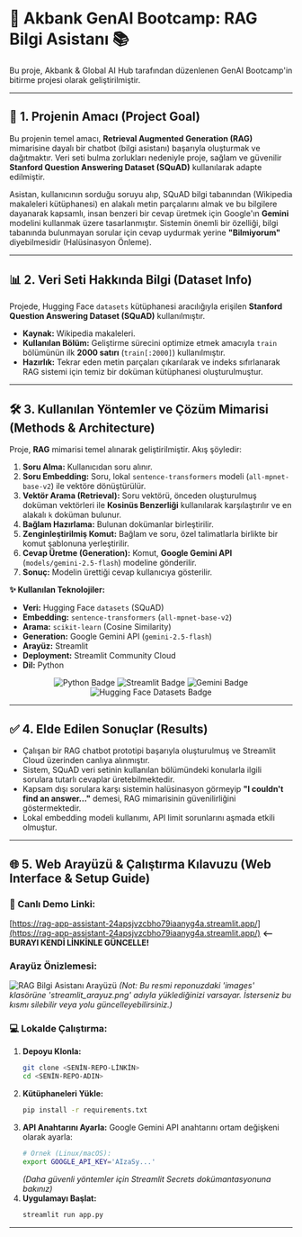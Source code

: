 # 🚀 Akbank GenAI Bootcamp: RAG Bilgi Asistanı 📚

Bu proje, Akbank & Global AI Hub tarafından düzenlenen GenAI Bootcamp'in bitirme projesi olarak geliştirilmiştir.

---

## 🎯 1. Projenin Amacı (Project Goal)

Bu projenin temel amacı, **Retrieval Augmented Generation (RAG)** mimarisine dayalı bir chatbot (bilgi asistanı) başarıyla oluşturmak ve dağıtmaktır. Veri seti bulma zorlukları nedeniyle proje, sağlam ve güvenilir **Stanford Question Answering Dataset (SQuAD)** kullanılarak adapte edilmiştir.

Asistan, kullanıcının sorduğu soruyu alıp, SQuAD bilgi tabanından (Wikipedia makaleleri kütüphanesi) en alakalı metin parçalarını almak ve bu bilgilere dayanarak kapsamlı, insan benzeri bir cevap üretmek için Google'ın **Gemini** modelini kullanmak üzere tasarlanmıştır. Sistemin önemli bir özelliği, bilgi tabanında bulunmayan sorular için cevap uydurmak yerine **"Bilmiyorum"** diyebilmesidir (Halüsinasyon Önleme).

---

## 📊 2. Veri Seti Hakkında Bilgi (Dataset Info)

Projede, Hugging Face `datasets` kütüphanesi aracılığıyla erişilen **Stanford Question Answering Dataset (SQuAD)** kullanılmıştır.

* **Kaynak:** Wikipedia makaleleri.
* **Kullanılan Bölüm:** Geliştirme sürecini optimize etmek amacıyla `train` bölümünün ilk **2000 satırı** (`train[:2000]`) kullanılmıştır.
* **Hazırlık:** Tekrar eden metin parçaları çıkarılarak ve indeks sıfırlanarak RAG sistemi için temiz bir doküman kütüphanesi oluşturulmuştur.

---

## 🛠️ 3. Kullanılan Yöntemler ve Çözüm Mimarisi (Methods & Architecture)

Proje, **RAG** mimarisi temel alınarak geliştirilmiştir. Akış şöyledir:

1.  **Soru Alma:** Kullanıcıdan soru alınır.
2.  **Soru Embedding:** Soru, lokal `sentence-transformers` modeli (`all-mpnet-base-v2`) ile vektöre dönüştürülür.
3.  **Vektör Arama (Retrieval):** Soru vektörü, önceden oluşturulmuş doküman vektörleri ile **Kosinüs Benzerliği** kullanılarak karşılaştırılır ve en alakalı `k` doküman bulunur.
4.  **Bağlam Hazırlama:** Bulunan dokümanlar birleştirilir.
5.  **Zenginleştirilmiş Komut:** Bağlam ve soru, özel talimatlarla birlikte bir komut şablonuna yerleştirilir.
6.  **Cevap Üretme (Generation):** Komut, **Google Gemini API** (`models/gemini-2.5-flash`) modeline gönderilir.
7.  **Sonuç:** Modelin ürettiği cevap kullanıcıya gösterilir.

**✨ Kullanılan Teknolojiler:**

* **Veri:** Hugging Face `datasets` (SQuAD)
* **Embedding:** `sentence-transformers` (`all-mpnet-base-v2`)
* **Arama:** `scikit-learn` (Cosine Similarity)
* **Generation:** Google Gemini API (`gemini-2.5-flash`)
* **Arayüz:** Streamlit
* **Deployment:** Streamlit Community Cloud
* **Dil:** Python

<p align="center">
  <img src="https://img.shields.io/badge/Python-3776AB?style=for-the-badge&logo=python&logoColor=white" alt="Python Badge"/>
  <img src="https://img.shields.io/badge/Streamlit-FF4B4B?style=for-the-badge&logo=streamlit&logoColor=white" alt="Streamlit Badge"/>
  <img src="https://img.shields.io/badge/Google_Gemini-4285F4?style=for-the-badge&logo=google&logoColor=white" alt="Gemini Badge"/>
  <img src="https://img.shields.io/badge/Hugging_Face-Datasets-FFD21E?style=for-the-badge&logo=huggingface&logoColor=black" alt="Hugging Face Datasets Badge"/>
</p>

---

## ✅ 4. Elde Edilen Sonuçlar (Results)

* Çalışan bir RAG chatbot prototipi başarıyla oluşturulmuş ve Streamlit Cloud üzerinden canlıya alınmıştır.
* Sistem, SQuAD veri setinin kullanılan bölümündeki konularla ilgili sorulara tutarlı cevaplar üretebilmektedir.
* Kapsam dışı sorulara karşı sistemin halüsinasyon görmeyip **"I couldn't find an answer..."** demesi, RAG mimarisinin güvenilirliğini göstermektedir.
* Lokal embedding modeli kullanımı, API limit sorunlarını aşmada etkili olmuştur.

---

## 🌐 5. Web Arayüzü & Çalıştırma Kılavuzu (Web Interface & Setup Guide)

### **🚀 Canlı Demo Linki:**

[https://rag-app-assistant-24apsjvzcbho79iaanyg4a.streamlit.app/](https://rag-app-assistant-24apsjvzcbho79iaanyg4a.streamlit.app/) **<-- BURAYI KENDİ LİNKİNLE GÜNCELLE!**

### **Arayüz Önizlemesi:**

![RAG Bilgi Asistanı Arayüzü](images/streamlit_arayuz.png)
*(Not: Bu resmi reponuzdaki 'images' klasörüne 'streamlit_arayuz.png' adıyla yüklediğinizi varsayar. İsterseniz bu kısmı silebilir veya yolu güncelleyebilirsiniz.)*

### **💻 Lokalde Çalıştırma:**

1.  **Depoyu Klonla:**
    ```bash
    git clone <SENİN-REPO-LİNKİN>
    cd <SENİN-REPO-ADIN>
    ```
2.  **Kütüphaneleri Yükle:**
    ```bash
    pip install -r requirements.txt
    ```
3.  **API Anahtarını Ayarla:** Google Gemini API anahtarını ortam değişkeni olarak ayarla:
    ```bash
    # Örnek (Linux/macOS):
    export GOOGLE_API_KEY='AIzaSy...'
    ```
    *(Daha güvenli yöntemler için Streamlit Secrets dokümantasyonuna bakınız)*
4.  **Uygulamayı Başlat:**
    ```bash
    streamlit run app.py
    ```

---
